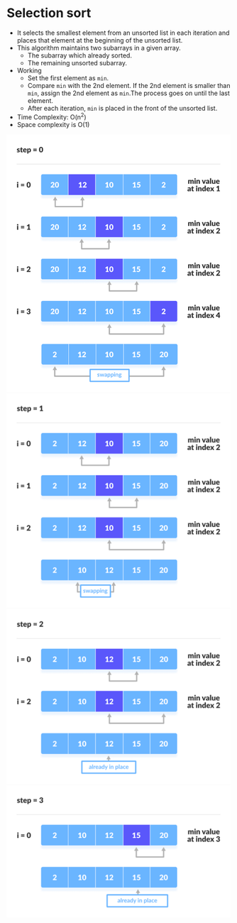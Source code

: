 # Selection sort

- It selects the smallest element from an unsorted list in each iteration and places that element at the beginning of the unsorted list.
- This algorithm maintains two subarrays in a given array.
  - The subarray which already sorted.
  - The remaining unsorted subarray.
- Working
  - Set the first element as `min`.
  - Compare `min` with the 2nd element. If the 2nd element is smaller than `min`, assign the 2nd element as `min`.The process goes on until the last element.
  - After each iteration, `min` is placed in the front of the unsorted list.
- Time Complexity: O(n<sup>2</sup>)
- Space complexity is O(1)

![Image](../../Img/Selection-Sort-0.png)
![Image](../../Img/Selection-Sort-1.png)
![Image](../../Img/Selection-Sort-2.png)
![Image](../../Img/Selection-Sort-3.png)
